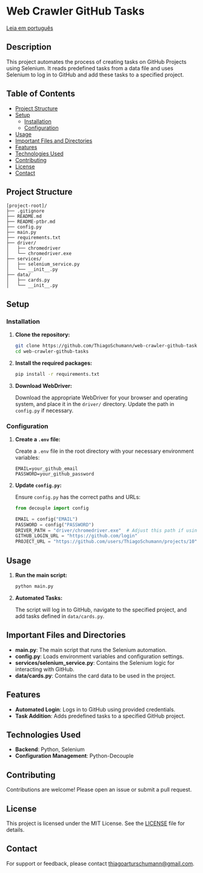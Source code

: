 # Web Crawler GitHub Tasks

[Leia em português](README-ptbr.md)

## Description

This project automates the process of creating tasks on GitHub Projects using Selenium. It reads predefined tasks from a data file and uses Selenium to log in to GitHub and add these tasks to a specified project.

## Table of Contents

- [Project Structure](#project-structure)
- [Setup](#setup)
  - [Installation](#installation)
  - [Configuration](#configuration)
- [Usage](#usage)
- [Important Files and Directories](#important-files-and-directories)
- [Features](#features)
- [Technologies Used](#technologies-used)
- [Contributing](#contributing)
- [License](#license)
- [Contact](#contact)

## Project Structure

```plaintext
[project-root]/
├── .gitignore
├── README.md
├── README-ptbr.md
├── config.py
├── main.py
├── requirements.txt
├── driver/
│   ├── chromedriver
│   └── chromedriver.exe
├── services/
│   ├── selenium_service.py
│   └── __init__.py
├── data/
│   ├── cards.py
│   └── __init__.py
```

## Setup

### Installation

1. **Clone the repository:**
    
    ```bash
    git clone https://github.com/ThiagoSchumann/web-crawler-github-tasks
    cd web-crawler-github-tasks
    ```
    
2. **Install the required packages:**
    
    ```bash
    pip install -r requirements.txt
    ```
    
3. **Download WebDriver:**
    
    Download the appropriate WebDriver for your browser and operating system, and place it in the `driver/` directory. Update the path in `config.py` if necessary.

### Configuration

1. **Create a `.env` file:**
    
    Create a `.env` file in the root directory with your necessary environment variables:
    
    ```env
    EMAIL=your_github_email
    PASSWORD=your_github_password
    ```
    
2. **Update `config.py`:**
    
    Ensure `config.py` has the correct paths and URLs:
    
    ```python
    from decouple import config

    EMAIL = config("EMAIL")
    PASSWORD = config("PASSWORD")
    DRIVER_PATH = "driver/chromedriver.exe"  # Adjust this path if using a different OS
    GITHUB_LOGIN_URL = "https://github.com/login"
    PROJECT_URL = "https://github.com/users/ThiagoSchumann/projects/10"
    ```

## Usage

1. **Run the main script:**
    
    ```bash
    python main.py
    ```
    
2. **Automated Tasks:**
    
    The script will log in to GitHub, navigate to the specified project, and add tasks defined in `data/cards.py`.

## Important Files and Directories

- **main.py**: The main script that runs the Selenium automation.
- **config.py**: Loads environment variables and configuration settings.
- **services/selenium_service.py**: Contains the Selenium logic for interacting with GitHub.
- **data/cards.py**: Contains the card data to be used in the project.

## Features

- **Automated Login**: Logs in to GitHub using provided credentials.
- **Task Addition**: Adds predefined tasks to a specified GitHub project.

## Technologies Used

- **Backend**: Python, Selenium
- **Configuration Management**: Python-Decouple

## Contributing

Contributions are welcome! Please open an issue or submit a pull request.

## License

This project is licensed under the MIT License. See the [LICENSE](LICENSE) file for details.

## Contact

For support or feedback, please contact [thiagoarturschumann@gmail.com](mailto:thiagoarturschumann@gmail.com).